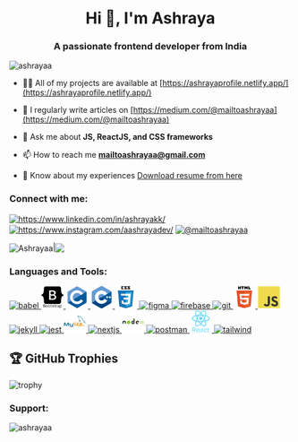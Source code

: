 <h1 align="center">Hi 👋, I'm Ashraya</h1>
<h3 align="center">A passionate frontend developer from India</h3>

<p align="left"> <img src="https://komarev.com/ghpvc/?username=ashrayaa&label=Profile%20views&color=0e75b6&style=flat" alt="ashrayaa" /> </p>


- 👨‍💻 All of my projects are available at [https://ashrayaprofile.netlify.app/](https://ashrayaprofile.netlify.app/)

- 📝 I regularly write articles on [https://medium.com/@mailtoashrayaa](https://medium.com/@mailtoashrayaa)

- 💬 Ask me about **JS, ReactJS, and CSS frameworks**

- 📫 How to reach me **mailtoashrayaa@gmail.com**

- 📄 Know about my experiences [Download resume from here](https://ashrayaprofile.netlify.app/)

<h3 align="left">Connect with me:</h3>
<p align="left">
<a href="https://linkedin.com/in/ashrayakk/" target="blank"><img align="center" src="https://raw.githubusercontent.com/rahuldkjain/github-profile-readme-generator/master/src/images/icons/Social/linked-in-alt.svg" alt="https://www.linkedin.com/in/ashrayakk/" height="30" width="40" /></a>
<a href="https://www.instagram.com/aashrayadev/" target="blank"><img align="center" src="https://raw.githubusercontent.com/rahuldkjain/github-profile-readme-generator/master/src/images/icons/Social/instagram.svg" alt="https://www.instagram.com/aashrayadev/" height="30" width="40" /></a>
<a href="https://medium.com/@mailtoashrayaa" target="blank"><img align="center" src="https://raw.githubusercontent.com/rahuldkjain/github-profile-readme-generator/master/src/images/icons/Social/medium.svg" alt="@mailtoashrayaa" height="30" width="40" /></a>
</p>


<img align="center" src="https://github-readme-stats.vercel.app/api?username=Ashrayaa&layout=compact&theme=transparent&show_icons=true&count_private=true&include_all_commits=true" alt="Ashrayaa" />|<img align="center" src="https://github-readme-stats.vercel.app/api/top-langs/?username=Ashrayaa&theme=transparent&include_all_commits=true" />

<h3 align="left">Languages and Tools:</h3>
<p align="left"> <a href="https://babeljs.io/" target="_blank" rel="noreferrer"> <img src="https://www.vectorlogo.zone/logos/babeljs/babeljs-icon.svg" alt="babel" width="40" height="40"/> </a> <a href="https://getbootstrap.com" target="_blank" rel="noreferrer"> <img src="https://raw.githubusercontent.com/devicons/devicon/master/icons/bootstrap/bootstrap-plain-wordmark.svg" alt="bootstrap" width="40" height="40"/> </a> <a href="https://www.cprogramming.com/" target="_blank" rel="noreferrer"> <img src="https://raw.githubusercontent.com/devicons/devicon/master/icons/c/c-original.svg" alt="c" width="40" height="40"/> </a> <a href="https://www.w3schools.com/cpp/" target="_blank" rel="noreferrer"> <img src="https://raw.githubusercontent.com/devicons/devicon/master/icons/cplusplus/cplusplus-original.svg" alt="cplusplus" width="40" height="40"/> </a> <a href="https://www.w3schools.com/css/" target="_blank" rel="noreferrer"> <img src="https://raw.githubusercontent.com/devicons/devicon/master/icons/css3/css3-original-wordmark.svg" alt="css3" width="40" height="40"/> </a> <a href="https://www.figma.com/" target="_blank" rel="noreferrer"> <img src="https://www.vectorlogo.zone/logos/figma/figma-icon.svg" alt="figma" width="40" height="40"/> </a> <a href="https://firebase.google.com/" target="_blank" rel="noreferrer"> <img src="https://www.vectorlogo.zone/logos/firebase/firebase-icon.svg" alt="firebase" width="40" height="40"/> </a> <a href="https://git-scm.com/" target="_blank" rel="noreferrer"> <img src="https://www.vectorlogo.zone/logos/git-scm/git-scm-icon.svg" alt="git" width="40" height="40"/> </a> <a href="https://www.w3.org/html/" target="_blank" rel="noreferrer"> <img src="https://raw.githubusercontent.com/devicons/devicon/master/icons/html5/html5-original-wordmark.svg" alt="html5" width="40" height="40"/> </a> <a href="https://developer.mozilla.org/en-US/docs/Web/JavaScript" target="_blank" rel="noreferrer"> <img src="https://raw.githubusercontent.com/devicons/devicon/master/icons/javascript/javascript-original.svg" alt="javascript" width="40" height="40"/> </a> <a href="https://jekyllrb.com/" target="_blank" rel="noreferrer"> <img src="https://www.vectorlogo.zone/logos/jekyllrb/jekyllrb-icon.svg" alt="jekyll" width="40" height="40"/> </a> <a href="https://jestjs.io" target="_blank" rel="noreferrer"> <img src="https://www.vectorlogo.zone/logos/jestjsio/jestjsio-icon.svg" alt="jest" width="40" height="40"/> </a> <a href="https://www.mysql.com/" target="_blank" rel="noreferrer"> <img src="https://raw.githubusercontent.com/devicons/devicon/master/icons/mysql/mysql-original-wordmark.svg" alt="mysql" width="40" height="40"/> </a> <a href="https://nextjs.org/" target="_blank" rel="noreferrer"> <img src="https://cdn.worldvectorlogo.com/logos/nextjs-2.svg" alt="nextjs" width="40" height="40"/> </a> <a href="https://nodejs.org" target="_blank" rel="noreferrer"> <img src="https://raw.githubusercontent.com/devicons/devicon/master/icons/nodejs/nodejs-original-wordmark.svg" alt="nodejs" width="40" height="40"/> </a> <a href="https://postman.com" target="_blank" rel="noreferrer"> <img src="https://www.vectorlogo.zone/logos/getpostman/getpostman-icon.svg" alt="postman" width="40" height="40"/> </a> <a href="https://reactjs.org/" target="_blank" rel="noreferrer"> <img src="https://raw.githubusercontent.com/devicons/devicon/master/icons/react/react-original-wordmark.svg" alt="react" width="40" height="40"/> </a> <a href="https://tailwindcss.com/" target="_blank" rel="noreferrer"> <img src="https://www.vectorlogo.zone/logos/tailwindcss/tailwindcss-icon.svg" alt="tailwind" width="40" height="40"/> </a> </p>

## 🏆 GitHub Trophies

![trophy](https://github-profile-trophy.vercel.app/?username=Ashrayaa&layout=compact&theme=flat&column=4&row=1)

<h3 align="left">Support:</h3>
<p><a href="https://www.buymeacoffee.com/ashrayaa"> <img align="left" src="https://cdn.buymeacoffee.com/buttons/v2/default-yellow.png" height="50" width="210" alt="ashrayaa" /></a></p><br><br>


